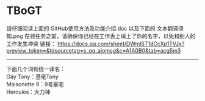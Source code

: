 # TBoGT
请仔细阅读上面的 GitHub使用方法及功能介绍.doc 以及下面的 文本翻译须知.png
在领任务之前，请确保你已经在工作表上填上了你的名字，以免和别人的工作发生冲突 链接：
https://docs.qq.com/sheet/DWmlST1dCcXp1TVJx?preview_token=&tdsourcetag=s_qq_aiomsg&c=A1A0B0&tab=acg5m3

---
下面几个词有统一译名：  
Gay Tony：基佬Tony  
Maisonette 9：9号豪宅  
Hercules：大力神  
